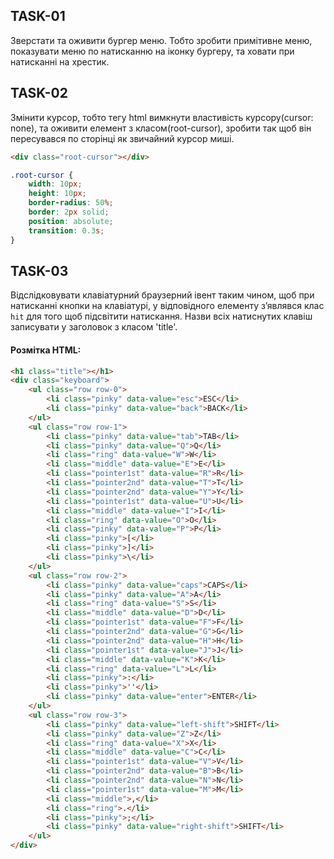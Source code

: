 ## TASK-01

Зверстати та оживити бургер меню. Тобто зробити примітивне меню, показувати меню по натисканню на іконку бургеру, та ховати при натисканні на хрестик.

## TASK-02

Змінити курсор, тобто тегу html вимкнути властивість курсору(cursor: none), та оживити елемент з класом(root-cursor), зробити так щоб він пересувався по сторінці як звичайний курсор миші.

```html
<div class="root-cursor"></div>
```

```css
.root-cursor {
	width: 10px;
	height: 10px;
	border-radius: 50%;
	border: 2px solid;
	position: absolute;
	transition: 0.3s;
}
```

## TASK-03

Відслідковувати клавіатурний браузерний івент таким чином, щоб при натисканні кнопки на клавіатурі,
у відповідного елементу зʼявлявся клас `hit` для того щоб підсвітити натискання.
Назви всіх натиснутих клавіш записувати у заголовок з класом 'title'.

#### Розмітка HTML:

```html
<h1 class="title"></h1>
<div class="keyboard">
	<ul class="row row-0">
		<li class="pinky" data-value="esc">ESC</li>
		<li class="pinky" data-value="back">BACK</li>
	</ul>
	<ul class="row row-1">
		<li class="pinky" data-value="tab">TAB</li>
		<li class="pinky" data-value="Q">Q</li>
		<li class="ring" data-value="W">W</li>
		<li class="middle" data-value="E">E</li>
		<li class="pointer1st" data-value="R">R</li>
		<li class="pointer2nd" data-value="T">T</li>
		<li class="pointer2nd" data-value="Y">Y</li>
		<li class="pointer1st" data-value="U">U</li>
		<li class="middle" data-value="I">I</li>
		<li class="ring" data-value="O">O</li>
		<li class="pinky" data-value="P">P</li>
		<li class="pinky">[</li>
		<li class="pinky">]</li>
		<li class="pinky">\</li>
	</ul>
	<ul class="row row-2">
		<li class="pinky" data-value="caps">CAPS</li>
		<li class="pinky" data-value="A">A</li>
		<li class="ring" data-value="S">S</li>
		<li class="middle" data-value="D">D</li>
		<li class="pointer1st" data-value="F">F</li>
		<li class="pointer2nd" data-value="G">G</li>
		<li class="pointer2nd" data-value="H">H</li>
		<li class="pointer1st" data-value="J">J</li>
		<li class="middle" data-value="K">K</li>
		<li class="ring" data-value="L">L</li>
		<li class="pinky">:</li>
		<li class="pinky">''</li>
		<li class="pinky" data-value="enter">ENTER</li>
	</ul>
	<ul class="row row-3">
		<li class="pinky" data-value="left-shift">SHIFT</li>
		<li class="pinky" data-value="Z">Z</li>
		<li class="ring" data-value="X">X</li>
		<li class="middle" data-value="C">C</li>
		<li class="pointer1st" data-value="V">V</li>
		<li class="pointer2nd" data-value="B">B</li>
		<li class="pointer2nd" data-value="N">N</li>
		<li class="pointer1st" data-value="M">M</li>
		<li class="middle">,</li>
		<li class="ring">.</li>
		<li class="pinky">;</li>
		<li class="pinky" data-value="right-shift">SHIFT</li>
	</ul>
</div>
```

```css


```
